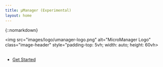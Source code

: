 ```yaml
---
title: µManager (Experimental)
layout: home
---
```


<!-- Header -->
{::nomarkdown}
    <section id="header" style="padding: 0; height: calc(100vh - 48px)">
        <div class="inner">
            <img src="images/logo/umanager-logo.png" alt="MicroManager Logo" class="image-header" style="padding-top: 5vh; width: auto; height: 60vh>
            <br>
            <br>
            <ul class="actions special">
            <li><a href="#one" class="button scrolly">Get Started</a></li>
        </ul>
    </section>
{:/}

<!--ImageJ Introduction -->
<section id="one" class="main">
  <div class="container">
    <div class="row gtr-150">
      <div class="col-12 col-12-medium">
        <header class="major">
          <ul class = "actions special">
            <li><a href="/Micro-Manager_User's_Guide" class="button icon solid fas fa-cogs">Use</a></li>
            <li><a href="/Micro-Manager_Programming_Guide" class="button icon solid fas fa-wrench">Extend</a></li>
            <li><a href="Download_Micro-Manager_Latest_Release" class="button icon solid fas fa-download">Download</a></li>
          </ul>
          <h1>Why µMicromanager?</h1>
        </header>
        </div>
    </div>
  </div>
</section>
<div class="text-center">
<header class="container-whyij">
    <div class="row-whyij">
        <div class="col-4">
          <div class=" fa-5x text-success"><span class="fas fa-check-circle"></span>
          </div>
          <h2>Easy to Use</h2>
          <p>
          μManager has a simple and clean user interface, expediting execution of common microscope image acquisition tasks such as time-lapses, multi-channel imaging, z-stacks, and combinations thereof.
          </p>
        </div>
        <div class="col-4">
        <div class=" fa-5x text-primary"><span class="fas fa-random"></span></div>
        <h2>Versatile</h2>
        <p>
        μManager works with microscopes from all four major manufacturers (Leica, Nikon, Olympus and Zeiss), most scientific-grade cameras and many peripherals used in microscope imaging.
        </p>
        </div>
      <div class="col-4">
      <div class=" fa-5x text-danger"><span class="fas fa-lock-open"></span></div>
      <h2>Free &amp; Open Source</h2>
      <p>
      μManager is an open source project hosted on <a href="https://github.com/micro-manager">GitHub</a>, developed and written by both software developers and users.
      </p>
    </div>
  </div>
</header>

<div class="resources">

<!-- User resources -->
  <section id="dev_resources" class="main style3 special">
  <br>
          <header class="major">
              <h2>User Resources</h2>
          </header>
          <p>Looking for user resources?</p>
          <ul class="actions special">
              <li><a href="/Device_Support" class="button icon solid fas fa-plug">Device Support</a></li>
              <li><a href="/Micro-Manager_Community" class="button icon solid fas fa-hands-helping">Help</a></li>
          </ul>
          <ul class="actions special">
              <li><a href="https://image.sc" class="button icon solid fas fa-external-link-alt">image.sc Forums</a></li>
              <li><a href="/FAQ" class="button icon solid fas fa-quote-left">FAQ</a></li>
          </ul>
  </section>


  <!-- Developer resources -->
  <section id="dev_resources" class="main style2 special">
  <br>
          <header class="major">
              <h2>Developer Resources</h2>
          </header>
          <p>Looking for developer resources?</p>
          <ul class="actions special">
              <li><a href="https://github.com/micro-manager" class="button icon solid fas fa-code">Source Code</a></li>
              <li><a href="/Contact" class="button icon solid fas fa-bullhorn">Report a Bug</a></li>
          </ul>
          <ul class="actions special">
              <li><a href="/Micro-Manager_Programming_Guide#APIs" class="button icon solid fas fa-terminal">Programming Guide</a></li>
              <li><a href="https://javadoc.scijava.org/Micro-Manager-Studio/org/micromanager/api/MMPlugin.html" class="button icon solid fas fa-terminal">uManager API</a></li>
          </ul>

  </section>


</div>

<div class="info-twitter">
<div class="info-block">
<h3><a href="/Why_Micro-Manager?">HOW IS μMANAGER DIFFERENT?</a></h3>
You have a choice of many commercial packages available, too many, perhaps. Some are produced by microscope or camera manufacturers, others by third parties but they all suffer from the same problems: lack of flexibility and limited device support...

<h3><a href="/Who_should_use_Micro-Manager">IS μMANAGER FOR ME?</a></h3>
With the help of users world-wide μManager has been developed into a professional Microscopy software able to connect to a huge list of devices and effortlessly perform laborious acquisitions.

<h3><a href="/Device_Support">HARDWARE DEVICE SUPPORT</a></h3>
Whether you can use μManager right away or not depends on whether your particular hardware is supported. If not, contact us and express your desire. Check the current hardware list.

<h3><a href="/Micro-Manager_Programming_Guide">EXTENDING μMANAGER</a></h3>
Even if you are not interested in writing software code for your microscope, the open software architecture of μManager will benefit you. For instance, μManager's open device interface lets anyone write code to control microscope-related equipment, resulting a large and growing list of supported equipment. A scripting interface makes it possible to accomplish tasks that can not be executed within the GUI. Lastly, the μManager programming interface can be used from many different environments (including Matlab) to develop new applications, all using the same μManager microscope device control.
</div>

<!--Twitter Feed -->
{% include twitter-feed %}
</div>

